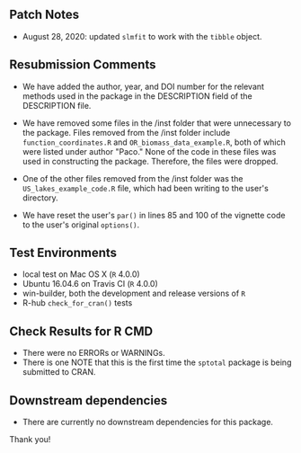 ## Patch Notes

- August 28, 2020: updated `slmfit` to work with the `tibble` object.

## Resubmission Comments

- We have added the author, year, and DOI number for the relevant methods used in the package in the DESCRIPTION field of the DESCRIPTION file.

- We have removed some files in the /inst folder that were unnecessary to the package. Files removed from the /inst folder include `function_coordinates.R` and `OR_biomass_data_example.R`, both of which were listed under author "Paco." None  of the code in these files was used in constructing the package. Therefore, the files were dropped.

- One of the other files removed from the /inst folder was the `US_lakes_example_code.R` file, which had been writing to the user's directory.

- We have reset the user's `par()` in lines 85 and 100 of the vignette code to the user's original `options()`. 

## Test Environments

- local test on Mac OS X (`R` 4.0.0)
- Ubuntu 16.04.6 on Travis CI (`R` 4.0.0)
- win-builder, both the development and release versions of `R`
- R-hub `check_for_cran()` tests

## Check Results for R CMD

- There were no ERRORs or WARNINGs.
- There is one NOTE that this is the first time the `sptotal` package is being submitted to CRAN.

## Downstream dependencies

- There are currently no downstream dependencies for this package.

Thank you!


